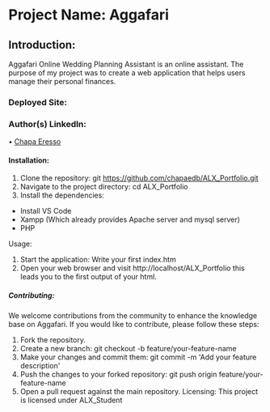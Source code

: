 # Project Name: Aggafari
## Introduction:
Aggafari Online Wedding Planning Assistant is an online assistant. The purpose of my project was to create a web application that helps users manage their personal finances. 
### Deployed Site:   
### Author(s) LinkedIn:
•	[Chapa Eresso](https://www.linkedin.com/in/chapa-eresso-245898264/)
#### Installation:
1.	Clone the repository: git https://github.com/chapaedb/ALX_Portfolio.git
2.	Navigate to the project directory: cd ALX_Portfolio
3.	Install the dependencies: 
-	Install VS Code
-	Xampp (Which already provides Apache server and mysql server)
-	PHP


Usage:
1.	Start the application: Write your first index.htm
2.	Open your web browser and visit http://localhost/ALX_Portfolio this leads you to the first output of your html.
##### Contributing:
We welcome contributions from the community to enhance the knowledge base on Aggafari. If you would like to contribute, please follow these steps:
1.	Fork the repository.
2.	Create a new branch: git checkout -b feature/your-feature-name
3.	Make your changes and commit them: git commit -m 'Add your feature description'
4.	Push the changes to your forked repository: git push origin feature/your-feature-name
5.	Open a pull request against the main repository.
Licensing:
This project is licensed under ALX_Student

